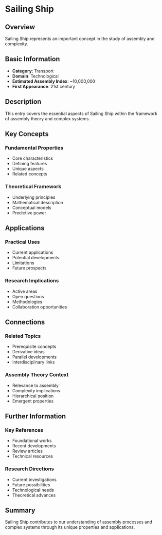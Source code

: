 # Sailing Ship

## Overview

Sailing Ship represents an important concept in the study of assembly and complexity.

## Basic Information

- **Category**: Transport
- **Domain**: Technological
- **Estimated Assembly Index**: ~10,000,000
- **First Appearance**: 21st century

## Description

This entry covers the essential aspects of Sailing Ship within the framework of assembly theory and complex systems.

## Key Concepts

### Fundamental Properties
- Core characteristics
- Defining features
- Unique aspects
- Related concepts

### Theoretical Framework
- Underlying principles
- Mathematical description
- Conceptual models
- Predictive power

## Applications

### Practical Uses
- Current applications
- Potential developments
- Limitations
- Future prospects

### Research Implications
- Active areas
- Open questions
- Methodologies
- Collaboration opportunities

## Connections

### Related Topics
- Prerequisite concepts
- Derivative ideas
- Parallel developments
- Interdisciplinary links

### Assembly Theory Context
- Relevance to assembly
- Complexity implications
- Hierarchical position
- Emergent properties

## Further Information

### Key References
- Foundational works
- Recent developments
- Review articles
- Technical resources

### Research Directions
- Current investigations
- Future possibilities
- Technological needs
- Theoretical advances

## Summary

Sailing Ship contributes to our understanding of assembly processes and complex systems through its unique properties and applications.

